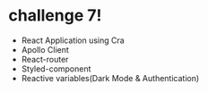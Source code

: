 # challenge 7!

- React Application using Cra
- Apollo Client
- React-router
- Styled-component
- Reactive variables(Dark Mode & Authentication)
